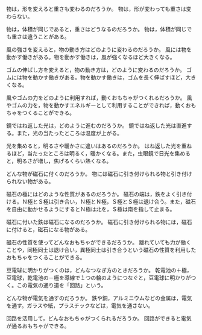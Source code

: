 物は，形を変えると重さも変わるのだろうか。
物は，形が変わっても重さは変わらない。

物は，体積が同じであると，重さはどうなるのだろうか。
物は，体積が同じでも重さは違うことがある。

風の強さを変えると，物の動き方はどのように変わるのだろうか。
風には物を動かす働きがある。物を動かす働きは，風が強くなるほど大きくなる。

ゴムの伸ばし方を変えると，物の動き方は，どのように変わるのだろうか。
ゴムには物を動かす働きがある。物を動かす働きは，ゴムを長く伸ばすほど，大きくなる。

風やゴムの力をどのように利用すれば，動くおもちゃがつくれるだろうか。
風やゴムの力を，物を動かすエネルギーとして利用することができれば，動くおもちゃをつくることができる。

鏡ではね返した光は，どのように進むのだろうか。
鏡ではね返した光は直進する。また，光の当たったところは温度が上がる。

光を集めると，明るさや暖かさに違いはあるのだろうか。
はね返した光を重ねるほど，当たったところは明るく，暖かくなる。また，虫眼鏡で日光を集めると，明るさが増し，焦げるくらい熱くなる。

どんな物が磁石に付くのだろうか。
物には磁石に引き付けられる物と引き付けられない物がある。

磁石の極にはどのような性質があるのだろうか。
磁石の端は，鉄をよく引き付ける。Ｎ極とＳ極は引き合い，Ｎ極とＮ極，Ｓ極とＳ極は退け合う。また，磁石を自由に動かせるようにするとＮ極は北を，Ｓ極は南を指して止まる。

磁石に付いた鉄は磁石になるのだろうか。
磁石に引き付けられる物には，磁石に付けると，磁石になる物がある。

磁石の性質を使ってどんなおもちゃができるだろうか。
離れていても力が働くことや，同極同士は退け合い，異極同士は引き合うという磁石の性質を利用したおもちゃをつくることができる。

豆電球に明かりがつくのは，どんなつなぎ方のときだろうか。
乾電池の＋極，豆電球，乾電池の－極を導線で１つの輪のようにつなぐと，豆電球に明かりがつく。この電気の通り道を「回路」という。

どんな物が電気を通すのだろうか。
鉄や銅，アルミニウムなどの金属は，電気を通す。ガラスや紙，プラスチックなどは，電気を通さない。

回路を活用して，どんなおもちゃがつくられるだろうか。
回路ができると電気が通るおもちゃができる。
